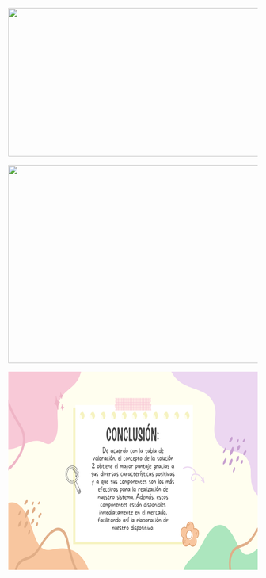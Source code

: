 <p align="center">
  <img src="https://github.com/Fx2048/Team_4_FdD/assets/131219987/ac04d809-f5bd-4033-b86a-ab013835c291" width="800" height="300" style="margin: auto;">
</p>



<p align="center">
  <img src="https://github.com/Fx2048/Team_4_FdD/assets/131219987/c6528ad8-d882-4b95-a1d3-df0d80143f00" width="800" height="400" style="margin: auto;">
</p>






<p align="center">
  <img src="https://github.com/Fx2048/Team_4_FdD/blob/main/Im%C3%A1genes/06_Matriz_morfol%C3%B3gica_tabla_de_valoraci%C3%B3n/Conclusion.png" width="800" height="400" style="margin: auto;">
</p>






